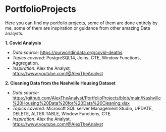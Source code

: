 # **PortfolioProjects**

Here you can find my portfolio projects, some of them are done entirely by me, some of them are inspiration or guidance from other amazing Data analysts. 

**1. Covid Analysis**
- *Data source:* https://ourworldindata.org/covid-deaths
- *Topics covered:* PostgreSQL14, Joins, CTE, Window Functions, Aggregation.
- *Inspiration:* Alex the Analyst, https://www.youtube.com/@AlexTheAnalyst

**2. Cleaning Data from the Nashville Housing Dataset**
- *Data source:* https://github.com/AlexTheAnalyst/PortfolioProjects/blob/main/Nashville%20Housing%20Data%20for%20Data%20Cleaning.xlsx
- *Topics covered:* Microsoft SQL server Management Studio, UPDATE, DELETE, ALTER TABLE, Window Functions, CTE.
- *Inspiration:* Alex the Analyst, https://www.youtube.com/@AlexTheAnalyst
